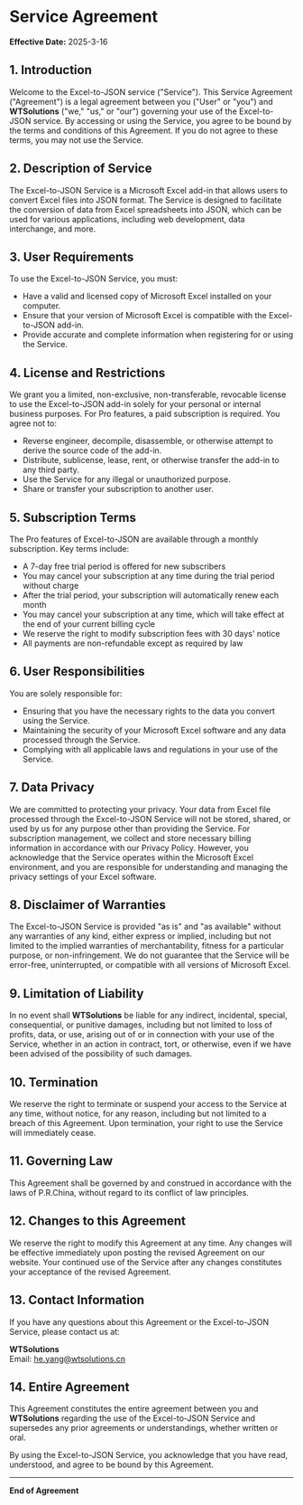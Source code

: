 # Service Agreement

**Effective Date:** 2025-3-16

## 1. Introduction

Welcome to the Excel-to-JSON service ("Service"). This Service Agreement ("Agreement") is a legal agreement between you ("User" or "you") and **WTSolutions** ("we," "us," or "our") governing your use of the Excel-to-JSON service. By accessing or using the Service, you agree to be bound by the terms and conditions of this Agreement. If you do not agree to these terms, you may not use the Service.

## 2. Description of Service

The Excel-to-JSON Service is a Microsoft Excel add-in that allows users to convert Excel files into JSON format. The Service is designed to facilitate the conversion of data from Excel spreadsheets into JSON, which can be used for various applications, including web development, data interchange, and more.

## 3. User Requirements

To use the Excel-to-JSON Service, you must:
- Have a valid and licensed copy of Microsoft Excel installed on your computer.
- Ensure that your version of Microsoft Excel is compatible with the Excel-to-JSON add-in.
- Provide accurate and complete information when registering for or using the Service.

<script async src="https://pagead2.googlesyndication.com/pagead/js/adsbygoogle.js?client=ca-pub-8772217510669640"
     crossorigin="anonymous"></script>
<ins class="adsbygoogle"
     style="display:block; text-align:center;"
     data-ad-layout="in-article"
     data-ad-format="fluid"
     data-ad-client="ca-pub-8772217510669640"
     data-ad-slot="2653271427"></ins>
<script>
     (adsbygoogle = window.adsbygoogle || []).push({});
</script>

## 4. License and Restrictions

We grant you a limited, non-exclusive, non-transferable, revocable license to use the Excel-to-JSON add-in solely for your personal or internal business purposes. For Pro features, a paid subscription is required. You agree not to:
- Reverse engineer, decompile, disassemble, or otherwise attempt to derive the source code of the add-in.
- Distribute, sublicense, lease, rent, or otherwise transfer the add-in to any third party.
- Use the Service for any illegal or unauthorized purpose.
- Share or transfer your subscription to another user.

## 5. Subscription Terms

The Pro features of Excel-to-JSON are available through a monthly subscription. Key terms include:
- A 7-day free trial period is offered for new subscribers
- You may cancel your subscription at any time during the trial period without charge
- After the trial period, your subscription will automatically renew each month
- You may cancel your subscription at any time, which will take effect at the end of your current billing cycle
- We reserve the right to modify subscription fees with 30 days' notice
- All payments are non-refundable except as required by law

## 6. User Responsibilities

You are solely responsible for:
- Ensuring that you have the necessary rights to the data you convert using the Service.
- Maintaining the security of your Microsoft Excel software and any data processed through the Service.
- Complying with all applicable laws and regulations in your use of the Service.

## 7. Data Privacy

We are committed to protecting your privacy. Your data from Excel file processed through the Excel-to-JSON Service will not be stored, shared, or used by us for any purpose other than providing the Service. For subscription management, we collect and store necessary billing information in accordance with our Privacy Policy. However, you acknowledge that the Service operates within the Microsoft Excel environment, and you are responsible for understanding and managing the privacy settings of your Excel software.

## 8. Disclaimer of Warranties

The Excel-to-JSON Service is provided "as is" and "as available" without any warranties of any kind, either express or implied, including but not limited to the implied warranties of merchantability, fitness for a particular purpose, or non-infringement. We do not guarantee that the Service will be error-free, uninterrupted, or compatible with all versions of Microsoft Excel.

## 9. Limitation of Liability

In no event shall **WTSolutions** be liable for any indirect, incidental, special, consequential, or punitive damages, including but not limited to loss of profits, data, or use, arising out of or in connection with your use of the Service, whether in an action in contract, tort, or otherwise, even if we have been advised of the possibility of such damages.

## 10. Termination

We reserve the right to terminate or suspend your access to the Service at any time, without notice, for any reason, including but not limited to a breach of this Agreement. Upon termination, your right to use the Service will immediately cease.

## 11. Governing Law

This Agreement shall be governed by and construed in accordance with the laws of P.R.China, without regard to its conflict of law principles.

## 12. Changes to this Agreement

We reserve the right to modify this Agreement at any time. Any changes will be effective immediately upon posting the revised Agreement on our website. Your continued use of the Service after any changes constitutes your acceptance of the revised Agreement.

## 13. Contact Information

If you have any questions about this Agreement or the Excel-to-JSON Service, please contact us at:

**WTSolutions**  
Email: [he.yang@wtsolutions.cn](mailto:he.yang@wtsolutions.cn)  

## 14. Entire Agreement

This Agreement constitutes the entire agreement between you and **WTSolutions** regarding the use of the Excel-to-JSON Service and supersedes any prior agreements or understandings, whether written or oral.

By using the Excel-to-JSON Service, you acknowledge that you have read, understood, and agree to be bound by this Agreement.

---

**End of Agreement**